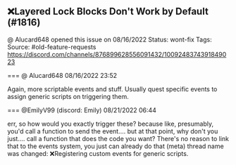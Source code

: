 ## ❌Layered Lock Blocks Don't Work by Default (#1816)
@ Alucard648 opened this issue on 08/16/2022
Status: wont-fix
Tags: 
Source: #old-feature-requests https://discord.com/channels/876899628556091432/1009248374391849023


=== @ Alucard648 08/16/2022 23:52

Again, more scriptable events and stuff. Usually quest specific events to assign generic scripts on triggering them.

=== @EmilyV99 (discord: Emily) 08/21/2022 06:44

err, so how would you exactly trigger these?
because like, presumably, you'd call a function to send the event....
but at that point, why don't you just.... call a function that does the code you want?
There's no reason to link that to the events system, you just can already do that
(meta) thread name was changed: ❌Registering custom events for generic scripts.
